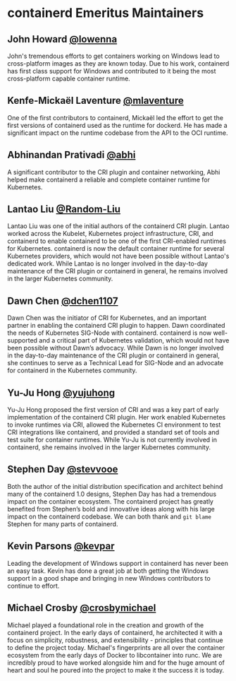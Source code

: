 # containerd Emeritus Maintainers

## John Howard [@lowenna](https://github.com/lowenna)

John's tremendous efforts to get containers working on Windows lead to cross-platform images
as they are known today. Due to his work, containerd has first class support for Windows and
contributed to it being the most cross-platform capable container runtime.

## Kenfe-Mickaël Laventure [@mlaventure](https://github.com/mlaventure)

One of the first contributors to containerd, Mickaël led the effort to get the first
versions of containerd used as the runtime for dockerd. He has made a significant impact on the
runtime codebase from the API to the OCI runtime.

## Abhinandan Prativadi [@abhi](https://github.com/abhi)

A significant contributor to the CRI plugin and container networking, Abhi helped make
containerd a reliable and complete container runtime for Kubernetes.

## Lantao Liu [@Random-Liu](https://github.com/Random-Liu)

Lantao Liu was one of the initial authors of the containerd CRI plugin.  Lantao
worked across the Kubelet, Kubernetes project infrastructure, CRI, and
containerd to enable containerd to be one of the first CRI-enabled runtimes for
Kubernetes.  containerd is now the default container runtime for several
Kubernetes providers, which would not have been possible without Lantao's
dedicated work.  While Lantao is no longer involved in the day-to-day
maintenance of the CRI plugin or containerd in general, he remains involved in
the larger Kubernetes community.

## Dawn Chen [@dchen1107](https://github.com/dchen1107)

Dawn Chen was the initiator of CRI for Kubernetes, and an important partner in
enabling the containerd CRI plugin to happen.  Dawn coordinated the needs of
Kubernetes SIG-Node with containerd.  containerd is now well-supported and a
critical part of Kubernetes validation, which would not have been possible
without Dawn’s advocacy.  While Dawn is no longer involved in the day-to-day
maintenance of the CRI plugin or containerd in general, she continues to serve
as a Technical Lead for SIG-Node and an advocate for containerd in the
Kubernetes community.

## Yu-Ju Hong [@yujuhong](https://github.com/yujuhong)

Yu-Ju Hong proposed the first version of CRI and was a key part of early
implementation of the containerd CRI plugin.  Her work enabled Kubernetes to
invoke runtimes via CRI, allowed the Kubernetes CI environment to test CRI
integrations like containerd, and provided a standard set of tools and test
suite for container runtimes.  While Yu-Ju is not currently involved in
containerd, she remains involved in the larger Kubernetes community.

## Stephen Day [@stevvooe](https://github.com/stevvooe)

Both the author of the initial distribution specification and architect behind
many of the containerd 1.0 designs, Stephen Day has had a tremendous impact on
the container ecosystem. The containerd project has greatly benefited from
Stephen’s bold and innovative ideas along with his large impact on the
containerd codebase. We can both thank and `git blame` Stephen for many parts of
containerd.

## Kevin Parsons [@kevpar](https://github.com/kevpar)

Leading the development of Windows support in containerd has never been an easy
task. Kevin has done a great job at both getting the Windows support in a good
shape and bringing in new Windows contributors to continue to effort.

## Michael Crosby [@crosbymichael](https://github.com/crosbymichael)

Michael played a foundational role in the creation and growth of the containerd project.
In the early days of containerd, he architected it with a focus on simplicity, robustness,
and extensibility - principles that continue to define the project today. Michael's
fingerprints are all over the container ecosystem from the early days of Docker to
libcontainer into runc. We are incredibly proud to have worked alongside him and for the
huge amount of heart and soul he poured into the project to make it the success it is today.
